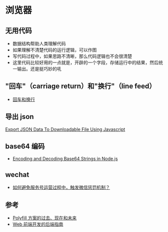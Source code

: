 # 浏览器

## 无用代码

- 数据结构帮助人类理解代码
- 如果理解不清楚代码的运行逻辑，可以作图
- 写代码过程中，如果思路不清晰，那么代码逻辑也不会很清楚
- 这里代码比较好用的一点就是，开辟的一个字段，存储运行中的结果，然后统一输出。还是挺巧妙的吼

## "回车"（carriage return）和"换行"（line feed）

- [回车和换行](https://www.ruanyifeng.com/blog/2006/04/post_213.html)

## 导出 json

[Export JSON Data To Downloadable File Using Javascript](https://www.codevoila.com/post/30/export-json-data-to-downloadable-file-using-javascript)

## base64 编码

- [Encoding and Decoding Base64 Strings in Node.js](https://stackabuse.com/encoding-and-decoding-base64-strings-in-node-js/)

## wechat

- [如何避免服务号运营过程中，触发微信惩罚机制？](http://www.woshipm.com/operate/3346500.html)

## 参考

- [Polyfill 方案的过去、现在和未来 ](https://github.com/sorrycc/blog/issues/80)
- [Web 前端开发的后端指南](https://juejin.im/post/5cc02aacf265da039e1ff3fa)

